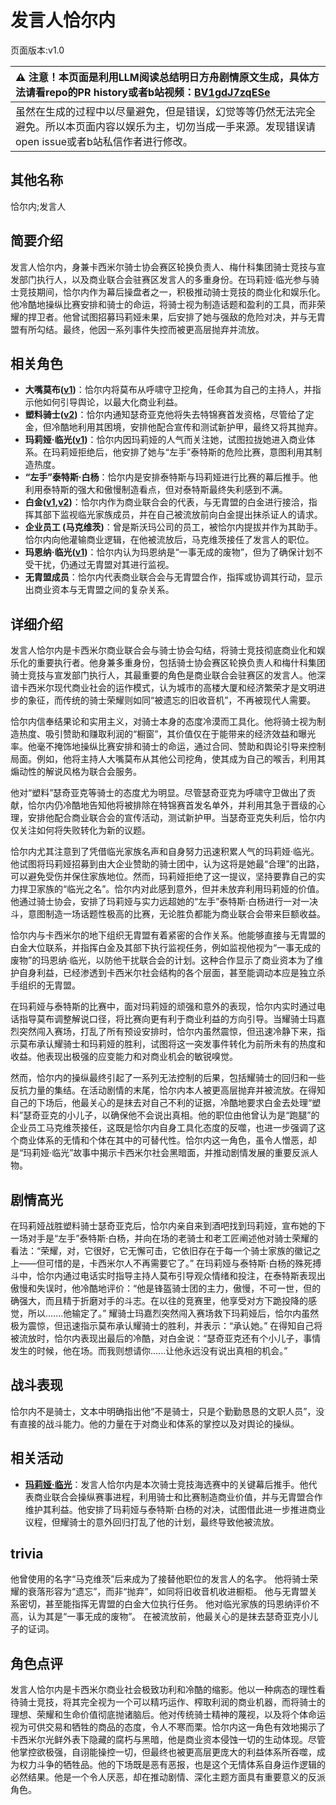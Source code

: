 # 发言人恰尔内
页面版本:v1.0
 

| :warning: 注意！本页面是利用LLM阅读总结明日方舟剧情原文生成，具体方法请看repo的PR history或者b站视频：[BV1gdJ7zqESe](https://www.bilibili.com/video/BV1gdJ7zqESe/)         |
|:----------------------------|
| 虽然在生成的过程中以尽量避免，但是错误，幻觉等等仍然无法完全避免。所以本页面内容以娱乐为主，切勿当成一手来源。发现错误请open issue或者b站私信作者进行修改。|



## 其他名称
恰尔内;发言人
## 简要介绍
发言人恰尔内，身兼卡西米尔骑士协会赛区轮换负责人、梅什科集团骑士竞技与宣发部门执行人，以及商业联合会驻赛区发言人的多重身份。在玛莉娅·临光参与骑士竞技期间，恰尔内作为幕后操盘者之一，积极推动骑士竞技的商业化和娱乐化。他冷酷地操纵比赛安排和骑士的命运，将骑士视为制造话题和盈利的工具，而非荣耀的捍卫者。他曾试图招募玛莉娅未果，后安排了她与强敌的危险对决，并与无胄盟有所勾结。最终，他因一系列事件失控而被更高层抛弃并流放。
## 相关角色
-   **大嘴莫布([v1](extended_char_da_zui_mo_bu.md))**：恰尔内将莫布从呼啸守卫挖角，任命其为自己的主持人，并指示他如何引导舆论，以最大化商业利益。
-   **塑料骑士([v2](../char_v3/extended_char_su_liao_qi_shi.md))**：恰尔内通知瑟奇亚克他将失去特锦赛首发资格，尽管给了定金，但冷酷地利用其困境，安排他配合宣传和测试新护甲，最终又将其抛弃。
-   **玛莉娅·临光([v1](extended_char_8b2c94.md))**：恰尔内因玛莉娅的人气而关注她，试图拉拢她进入商业体系。在玛莉娅拒绝后，他安排了她与“左手”泰特斯的危险比赛，意图利用其制造热度。
-   **“左手”泰特斯·白杨**：恰尔内是安排泰特斯与玛莉娅进行比赛的幕后推手。他利用泰特斯的强大和傲慢制造看点，但对泰特斯最终失利感到不满。
-   **白金([v1](char_204_platnm.md),[v2](../char_v3/char_204_platnm.md))**：恰尔内作为商业联合会的代表，与无胄盟的白金进行接洽，指挥其部下监视临光家族成员，并在自己被流放前向白金提出抹杀证人的请求。
-   **企业员工 (马克维茨)**：曾是斯沃玛公司的员工，被恰尔内提拔并作为其助手。恰尔内向他灌输商业逻辑，在他被流放后，马克维茨接任了发言人的职位。
-   **玛恩纳·临光([v1](extended_char_4ec778.md))**：恰尔内认为玛恩纳是“一事无成的废物”，但为了确保计划不受干扰，仍通过无胄盟对其进行监视。
-   **无胄盟成员**：恰尔内代表商业联合会与无胄盟合作，指挥或协调其行动，显示出商业资本与无胄盟之间的复杂关系。
## 详细介绍
发言人恰尔内是卡西米尔商业联合会与骑士协会勾结，将骑士竞技彻底商业化和娱乐化的重要执行者。他身兼多重身份，包括骑士协会赛区轮换负责人和梅什科集团骑士竞技与宣发部门执行人，其最重要的角色是商业联合会驻赛区的发言人。他深谙卡西米尔现代商业社会的运作模式，认为城市的高楼大厦和经济繁荣才是文明进步的象征，而传统的骑士荣耀则如同“被遗忘的旧收音机”，不再被现代人需要。

恰尔内信奉结果论和实用主义，对骑士本身的态度冷漠而工具化。他将骑士视为制造热度、吸引赞助和赚取利润的“橱窗”，其价值仅在于能带来的经济效益和曝光率。他毫不掩饰地操纵比赛安排和骑士的命运，通过合同、赞助和舆论引导来控制局面。例如，他将主持人大嘴莫布从其他公司挖角，使其成为自己的喉舌，利用其煽动性的解说风格为联合会服务。

他对“塑料”瑟奇亚克等骑士的态度尤为明显。尽管瑟奇亚克为呼啸守卫做出了贡献，恰尔内仍冷酷地告知他将被排除在特锦赛首发名单外，并利用其急于晋级的心理，安排他配合商业联合会的宣传活动，测试新护甲。当瑟奇亚克失利后，恰尔内仅关注如何将失败转化为新的议题。

恰尔内尤其注意到了凭借临光家族名声和自身努力迅速积累人气的玛莉娅·临光。他试图将玛莉娅招募到由大企业赞助的骑士团中，认为这将是她最“合理”的出路，可以避免受伤并保住家族地位。然而，玛莉娅拒绝了这一提议，坚持要靠自己的实力捍卫家族的“临光之名”。恰尔内对此感到意外，但并未放弃利用玛莉娅的价值。他通过骑士协会，安排了玛莉娅与实力远超她的“左手”泰特斯·白杨进行一对一决斗，意图制造一场话题性极高的比赛，无论胜负都能为商业联合会带来巨额收益。

恰尔内与卡西米尔的地下组织无胄盟有着紧密的合作关系。他能够直接与无胄盟的白金大位联系，并指挥白金及其部下执行监视任务，例如监视他视为“一事无成的废物”的玛恩纳·临光，以防他干扰联合会的计划。这种合作显示了商业资本为了维护自身利益，已经渗透到卡西米尔社会结构的各个层面，甚至能调动本应是独立杀手组织的无胄盟。

在玛莉娅与泰特斯的比赛中，面对玛莉娅的顽强和意外的表现，恰尔内实时通过电话指导莫布调整解说口径，将比赛向更有利于商业利益的方向引导。当耀骑士玛嘉烈突然闯入赛场，打乱了所有预设安排时，恰尔内虽然震惊，但迅速冷静下来，指示莫布承认耀骑士和玛莉娅的胜利，试图将这一突发事件转化为前所未有的热度和收益。他表现出极强的应变能力和对商业机会的敏锐嗅觉。

然而，恰尔内的操纵最终引起了一系列无法控制的后果，包括耀骑士的回归和一些反抗力量的集结。在活动剧情的末尾，恰尔内本人被更高层抛弃并被流放。在得知自己的下场后，他最关心的是抹去对自己不利的证据，冷酷地要求白金去处理“塑料”瑟奇亚克的小儿子，以确保他不会说出真相。他的职位由他曾认为是“跑腿”的企业员工马克维茨接任，这既是恰尔内自身工具化态度的反噬，也进一步强调了这个商业体系的无情和个体在其中的可替代性。恰尔内这一角色，虽令人憎恶，却是“玛莉娅·临光”故事中揭示卡西米尔社会黑暗面，并推动剧情发展的重要反派人物。
## 剧情高光
在玛莉娅战胜塑料骑士瑟奇亚克后，恰尔内亲自来到酒吧找到玛莉娅，宣布她的下一场对手是“左手”泰特斯·白杨，并向在场的老骑士和老工匠阐述他对骑士荣耀的看法：“荣耀，对，它很好，它无懈可击，它依旧存在于每一个骑士家族的徽记之上——但可惜的是，卡西米尔人不再需要它了。”
在玛莉娅与泰特斯·白杨的殊死搏斗中，恰尔内通过电话实时指导主持人莫布引导观众情绪和投注，在泰特斯表现出傲慢和失误时，他冷酷地评价：“他是锋盔骑士团的主力，傲慢，不可一世，但的确强大，而且精于折磨对手的斗志。在以往的竞赛里，他享受对方下跪投降的感觉，所以.......他输定了。”
耀骑士玛嘉烈突然闯入赛场救下玛莉娅后，恰尔内虽然极为震惊，但迅速指示莫布承认耀骑士的胜利，并表示：“承认她。”
在得知自己将被流放时，恰尔内表现出最后的冷酷，对白金说：“瑟奇亚克还有个小儿子，事情发生的时候，他在场。而我则想请你......让他永远没有说出真相的机会。”
## 战斗表现
恰尔内不是骑士，文本中明确指出他“不是骑士，只是个勤勤恳恳的文职人员”，没有直接的战斗能力。他的力量在于对商业和体系的掌控以及对舆论的操纵。
## 相关活动
-   **[玛莉娅·临光](../stories/act13d5.md)**：发言人恰尔内是本次骑士竞技海选赛中的关键幕后推手。他代表商业联合会操纵赛事进程，利用骑士和比赛制造商业价值，并与无胄盟合作维护其利益。他安排了玛莉娅与泰特斯·白杨的对决，试图借此进一步推进商业议程，但耀骑士的意外回归打乱了他的计划，最终导致他被流放。
## trivia
他曾使用的名字“马克维茨”后来成为了接替他职位的发言人的名字。
他将骑士荣耀的衰落形容为“遗忘”，而非“抛弃”，如同将旧收音机收进橱柜。
他与无胄盟关系密切，甚至能指挥无胄盟的白金大位执行任务。
他对临光家族的玛恩纳评价不高，认为其是“一事无成的废物”。
在被流放前，他最关心的是抹去瑟奇亚克小儿子的证词。
## 角色点评
发言人恰尔内是卡西米尔商业社会极致功利和冷酷的缩影。他以一种病态的理性看待骑士竞技，将其完全视为一个可以精巧运作、榨取利润的商业机器，而将骑士的理想、荣耀和生命价值彻底抛诸脑后。他对传统骑士精神的蔑视，以及将个体命运视为可供交易和牺牲的商品的态度，令人不寒而栗。恰尔内这一角色有效地揭示了卡西米尔光鲜外表下隐藏的腐朽与黑暗，他是商业资本侵蚀一切的生动体现。尽管他掌控欲极强，自诩能操控一切，但最终也被更高层更庞大的利益体系所吞噬，成为权力斗争的牺牲品。他的下场既是恶有恶报，也是这个无情体系自身运作逻辑的必然结果。他是一个令人厌恶，却在推动剧情、深化主题方面具有重要意义的反派角色。